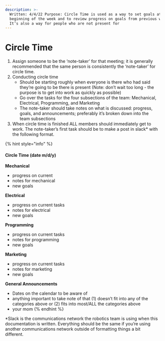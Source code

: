 ```yaml
---
description: >-
  Written: 4/4/22 Purpose: Circle Time is used as a way to set goals at the
  beginning of the week and to review progress on goals from previous weeks.
  It’s also a way for people who are not present for
---
```


# Circle Time

1. Assign someone to be the ‘note-taker’ for that meeting; it is generally recommended that the same person is consistently the ‘note-taker’ for circle time.
2. Conducting circle time
   * Should be starting roughly when everyone is there who had said they’re going to be there is present (Note: don’t wait too long - the purpose is to get into work as quickly as possible)
   * Go over the tasks for the four subsections of the team: Mechanical, Electrical, Programming, and Marketing
   * The note-taker should take notes on what is discussed: progress, goals, and announcements; preferably it’s broken down into the team subsections
3. When circle time is finished ALL members should immediately get to work. The note-taker’s first task should be to make a post in slack\* with the following format.

{% hint style="info" %}
#### **Circle Time (date m/d/y)**

**Mechanical**

* progress on current
* notes for mechanical&#x20;
* new goals&#x20;

**Electrical**&#x20;

* progress on current tasks&#x20;
* notes for electrical
* new goals

**Programming**

* progress on current tasks&#x20;
* notes for programming
* new goals&#x20;

**Marketing**

* progress on current tasks
* notes for marketing&#x20;
* new goals

**General Announcements**&#x20;

* Dates on the calendar to be aware of
* anything important to take note of that (1) doesn’t fit into any of the categories above or (2) fits into most/ALL the categories above
* your mom
{% endhint %}

\*Slack is the communications network the robotics team is using when this documentation is written. Everything should be the same if you’re using another communications network outside of formatting things a bit different.
